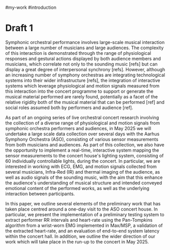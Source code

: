 #my-work #introduction

# Draft 1

Symphonic orchestral performance involves large-scale musical interaction between a large number of musicians and large audiences. The complexity of this interaction is demonstrated through the range of physiological responses and gestural actions displayed by both audience members and musicians, which correlate not only to the sounding music [refs] but can display a great degree of interpersonal synchrony [refs]. However, although an increasing number of symphony orchestras are integrating technological systems into their wider infrastructure [refs], the integration of interactive systems which leverage physiological and motion signals measured from this interaction into the concert programme to support or generate the musical material performed are rarely found, potentially as a facet of the relative rigidity both of the musical material that can be performed [ref] and social roles assumed both by performers and audience [ref].

As part of an ongoing series of live orchestral concert research involving the collection of a diverse range of physiological and motion signals from symphonic orchestra performers and audiences, in May 2025 we will undertake a large scale data collection over several days with the Aarhus Symphony Orchestra (ASO), consisting of various sensor measurements from both musicians and audiences. As part of this collection, we also have the opportunity to implement a real-time, interactive system mapping the sensor measurements to the concert house's lighting system, consisting of 60 individually controllable lights, during the concert. In particular, we are interested in working with ECG, EMG, and motion signals collected from several musicians, Infra-Red (IR) and thermal imaging of the audience, as well as audio signals of the sounding music, with the aim that this enhance the audience's understanding of musical structure and intended conveyed emotional content of the performed works, as well as the underlying interaction between participants.

In this paper, we outline several elements of the preliminary work that has taken place centred around a one-day visit to the ASO concert house. In particular, we present the implementation of a preliminary testing system to extract performer RR intervals and heart-rate using the Pan-Tompkins algorithm from a wrist-worn EMG implemented in Max/MSP, a validation of the extracted heart-rate, and an evaluation of end-to-end system latency within the concert hall. In addition, we outline the wider direction of our work which will take place in the run-up to the concert in May 2025.